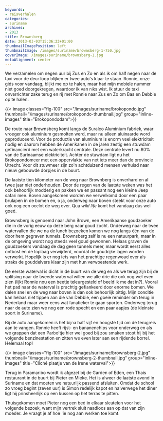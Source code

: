 ```yaml
---
keywords:
- reisverhalen
categories:
- suriname
archives:
- 2013
title: Brownsberg
date: 2013-03-03T15:36:23+01:00
thumbnailImagePosition: left
thumbnailImage: /images/suriname/brownsberg-1-750.jpg
coverImage: /images/suriname/brownsberg-1.jpg
metaAlignment: center
---
```


We verzamelen om negen uur bij Zus en Zo en als ik om half negen naar de taxi
voor de deur loop blijken er twee auto's klaar te staan. Ronnie, onze gids
voor vandaag, blijkt me op te halen, maar had mijn mobiele nummer niet goed
doorgekregen, waardoor ik van niks wist. Ik stuur de taxi onverrichter zake
terug en rij met Ronnie naar Zus en Zo om Bas en Debbie op te halen.

{{< image classes="fig-100" src="/images/suriname/brokopondo.jpg"
thumbnail="/images/suriname/brokopondo-thumbnail.jpg" group="inline-images" title="Brokopondodam">}}

De route naar Brownsberg komt langs de Suralco Aluminium fabriek, waar vroeger
ook aluminium gesmolten werd, maar nu alleen aluinaarde word geproduceerd.
Voor de productie van aluminium is enorm veel elektriciteit nodig en daarom
hebben de Amerikanen in de jaren zestig een stuwdam gefinancierd met een
waterkracht centrale. Deze centrale levert nu 80% van de Surinaamse
elektriciteit. Achter de stuwdam ligt nu het Brokopondomeer met een
oppervlakte van net iets meer dan de provincie Utrecht. Voor dit stuwmeer zijn
zo'n achtduizend mensen verhuisd naar nieuw gebouwde dorpjes in de buurt.

De laatste tien kilometer van de weg naar Brownberg is onverhard en al twee jaar
niet onderhouden. Door de regen van de laatste weken was het ook behoorlijk
modderig en pakken we en passant nog een kleine Jeep safari mee. Boven
aangekomen worden we verwelkomd door een paar brulapen in de bomen en, o ja,
onderweg naar boven steekt voor onze auto ook nog een ocelot de weg over. Qua
<em>wild life</em> komt het vandaag dus wel goed.

Brownsberg is genoemd naar John Brown, een Amerikaanse goudzoeker die in de
vorig eeuw op deze berg naar goud zocht. Onderweg naar de twee watervallen die
we na de lunch bezoeken komen we nog langs één van de door hem gegraven
tunnels. Brownsberg zelf is nu een natuurpark, maar in de omgeving wordt nog
steeds veel goud gewonnen. Helaas graven de goudzoekers vandaag de dag geen
tunnels meer, maar wordt eerst alles ontbost en de toplaag verwijderd, voordat
de goudrijke lagen worden verwerkt. Hopelijk is er nog iets van het prachtige
regenwoud over als straks de gouddelvers klaar zijn met hun verwoestende werk.

De eerste waterval is dicht in de buurt van de weg en als we terug zijn bij de
splitsing naar de tweede waterval willen we alle drie die ook nog wel even
zien (lijkt Ronnie nou een beetje teleurgesteld of beeld ik me dat in?).
Vooral het pad naar de waterval is prachtig geflankeerd door enorme bomen. We
dalen snel en de weg naar boven is dan ook behoorlijk pittig. Mijn conditie
kan helaas niet tippen aan die van Debbie, een goeie reminder om terug in
Nederland maar weer eens wat fanatieker te gaan sporten. Onderweg terug naar
de auto zien we nog een rode specht en een paar aapjes (de kleinste soort in
Suriname).

Bij de auto aangekomen is het bijna half vijf en hoogste tijd om de terugreis
aan te vangen. Ronnie heeft rijst- en bananenchips voor onderweg en als we
grappen dat een Parbo'tje hier wel goed bij zou smaken stopt hij bij het
volgende benzinestation en zitten we even later aan een rijdende borrel.
Helemaal top!

{{< image classes="fig-100" src="/images/suriname/brownsberg-2.jpg"
thumbnail="/images/suriname/brownsberg-2-thumbnail.jpg" group="inline-images" title="Cliché plaatje van de Irene waterval">}}

Terug in Paramaribo wordt ik afgezet bij de Garden of Eden, een Thais
restaurant in de buurt bij Pieter en Mieke. Het is alweer de laatste avond in
Suriname en dat moeten we natuurlijk passend afsluiten. Omdat de school zo
vroeg begint (zeven uur) is Simon redelijk kapot en halverwege het diner ligt
hij prinsheerlijk op een kussen op het terras te pitten.

Thuisgekomen moet Pieter nog een bed in elkaar sleutelen voor het volgende
bezoek, want mijn vertrek sluit naadloos aan op dat van zijn moeder. Je vraagt
je af hoe 'ie nog aan werken toe komt.
